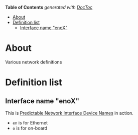 <!-- START doctoc generated TOC please keep comment here to allow auto update -->
<!-- DON'T EDIT THIS SECTION, INSTEAD RE-RUN doctoc TO UPDATE -->
**Table of Contents**  *generated with [DocToc](https://github.com/thlorenz/doctoc)*

- [About](#about)
- [Definition list](#definition-list)
  - [Interface name "enoX"](#interface-name-enox)

<!-- END doctoc generated TOC please keep comment here to allow auto update -->

# About

Various network definitions

# Definition list

## Interface name "enoX"

This is [Predictable Network Interface Device Names](http://www.freedesktop.org/wiki/Software/systemd/PredictableNetworkInterfaceNames/) in action.

* `en` is for Ethernet
* `o` is for on-board
